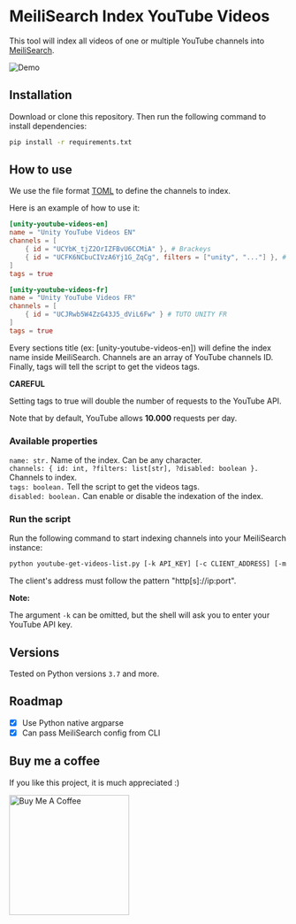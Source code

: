 # MeiliSearch Index YouTube Videos

This tool will index all videos of one or multiple YouTube channels into [MeiliSearch](https://www.meilisearch.com).

![Demo](images/demo.gif)

## Installation

Download or clone this repository. Then run the following command to install dependencies:

```bash
pip install -r requirements.txt
```

## How to use

We use the file format [TOML](https://toml.io/en/) to define the channels to index.

Here is an example of how to use it:

```toml
[unity-youtube-videos-en]
name = "Unity YouTube Videos EN"
channels = [
    { id = "UCYbK_tjZ2OrIZFBvU6CCMiA" }, # Brackeys
    { id = "UCFK6NCbuCIVzA6Yj1G_ZqCg", filters = ["unity", "..."] }, # Code Monkey
]
tags = true

[unity-youtube-videos-fr]
name = "Unity YouTube Videos FR"
channels = [
    { id = "UCJRwb5W4ZzG43J5_dViL6Fw" } # TUTO UNITY FR
]
tags = true
```

Every sections title (ex: [unity-youtube-videos-en]) will define the index name inside MeiliSearch. Channels are an array of YouTube channels ID. Finally, tags will tell the script to get the videos tags.

**CAREFUL**

Setting tags to true will double the number of requests to the YouTube API.

Note that by default, YouTube allows **10.000** requests per day.

### Available properties

`name: str.` Name of the index. Can be any character.  
`channels: { id: int, ?filters: list[str], ?disabled: boolean }.` Channels to index.  
`tags: boolean.` Tell the script to get the videos tags.  
`disabled: boolean.` Can enable or disable the indexation of the index.

### Run the script

Run the following command to start indexing channels into your MeiliSearch instance:

```bash
python youtube-get-videos-list.py [-k API_KEY] [-c CLIENT_ADDRESS] [-m MEILISEARCH_MASTER_KEY] channels.toml
```

The client's address must follow the pattern "http[s]://ip:port".

**Note:**

The argument `-k` can be omitted, but the shell will ask you to enter your YouTube API key.

## Versions

Tested on Python versions `3.7` and more.

## Roadmap

- [x] Use Python native argparse
- [x] Can pass MeiliSearch config from CLI

## Buy me a coffee

If you like this project, it is much appreciated :)

<a href="https://www.buymeacoffee.com/cronos87" target="_blank"><img src="https://cdn.buymeacoffee.com/buttons/v2/default-red.png" alt="Buy Me A Coffee" width="217"></a>
